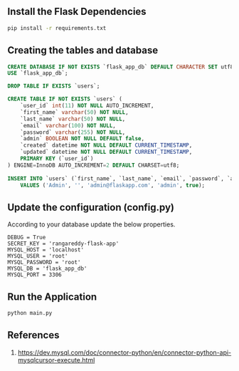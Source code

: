 
## Install the Flask Dependencies

```bash
pip install -r requirements.txt
```

## Creating the tables and database

```sql
CREATE DATABASE IF NOT EXISTS `flask_app_db` DEFAULT CHARACTER SET utf8 COLLATE utf8_general_ci;
USE `flask_app_db`;

DROP TABLE IF EXISTS `users`;

CREATE TABLE IF NOT EXISTS `users` (
	`user_id` int(11) NOT NULL AUTO_INCREMENT,
  	`first_name` varchar(50) NOT NULL,
  	`last_name` varchar(50) NOT NULL,
  	`email` varchar(100) NOT NULL,
  	`password` varchar(255) NOT NULL,
  	`admin` BOOLEAN NOT NULL DEFAULT false,
  	`created` datetime NOT NULL DEFAULT CURRENT_TIMESTAMP,
  	`updated` datetime NOT NULL DEFAULT CURRENT_TIMESTAMP,
    PRIMARY KEY (`user_id`)
) ENGINE=InnoDB AUTO_INCREMENT=2 DEFAULT CHARSET=utf8;
    
INSERT INTO `users` (`first_name`, `last_name`, `email`, `password`, `admin`) 
    VALUES ('Admin', '', 'admin@flaskapp.com', 'admin', true);
```

## Update the configuration (config.py)

According to your database update the below properties.

```shell
DEBUG = True
SECRET_KEY = 'rangareddy-flask-app'
MYSQL_HOST = 'localhost'
MYSQL_USER = 'root'
MYSQL_PASSWORD = 'root'
MYSQL_DB = 'flask_app_db'
MYSQL_PORT = 3306
```

## Run the Application

```bash
python main.py
```

## References

1. https://dev.mysql.com/doc/connector-python/en/connector-python-api-mysqlcursor-execute.html